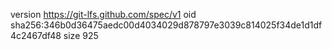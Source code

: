 version https://git-lfs.github.com/spec/v1
oid sha256:346b0d36475aedc00d4034029d878797e3039c814025f34de1d1df4c2467df48
size 925
